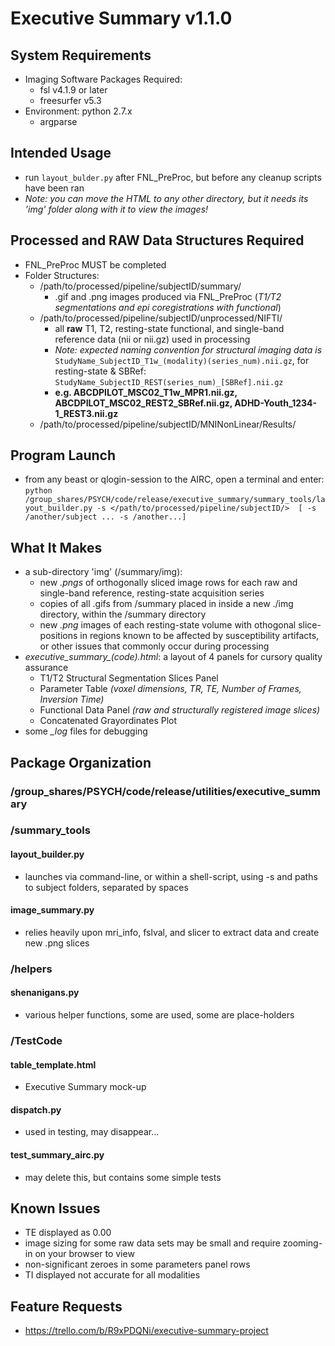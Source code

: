 # Executive Summary v1.1.0

## System Requirements
- Imaging Software Packages Required: 
  - fsl v4.1.9 or later
  - freesurfer v5.3
- Environment: python 2.7.x 
  - argparse
  
## Intended Usage
- run `layout_bulder.py` after FNL\_PreProc, but before any cleanup scripts have been ran
- _Note: you can move the HTML to any other directory, but it needs its 'img' folder along with it to view the images!_

## Processed and RAW Data Structures Required
- FNL_PreProc MUST be completed
- Folder Structures:
  - /path/to/processed/pipeline/subjectID/summary/
     - .gif and .png images produced via FNL_PreProc (_T1/T2 segmentations and epi coregistrations with functional_)
  - /path/to/processed/pipeline/subjectID/unprocessed/NIFTI/
     - all __raw__ T1, T2, resting-state functional, and single-band reference data (nii or nii.gz) used in processing
     - _Note: expected naming convention for structural imaging data is_ `StudyName_SubjectID_T1w_(modality)(series_num).nii.gz`,  for resting-state & SBRef: `StudyName_SubjectID_REST(series_num)_[SBRef].nii.gz`
     - __e.g. ABCDPILOT_MSC02_T1w_MPR1.nii.gz,  ABCDPILOT_MSC02_REST2_SBRef.nii.gz,  ADHD-Youth_1234-1_REST3.nii.gz__ 
  - /path/to/processed/pipeline/subjectID/MNINonLinear/Results/

## Program Launch
- from any beast or qlogin-session to the AIRC, open a terminal and enter: 
  `python /group_shares/PSYCH/code/release/executive_summary/summary_tools/layout_builder.py -s </path/to/processed/pipeline/subjectID/>  [ -s /another/subject ... -s /another...]`

## What It Makes
- a sub-directory 'img' (/summary/img):
    - new _.pngs_ of orthogonally sliced image rows for each raw and single-band reference, resting-state acquisition series
    - copies of all .gifs from /summary placed in inside a new ./img directory, within the /summary directory
    - new _.png_ images of each resting-state volume with othogonal slice-positions in regions known to be affected by susceptibility artifacts, or other issues that commonly occur during processing
- _executive\_summary\_(code).html_: a layout of 4 panels for cursory quality assurance
    -  T1/T2 Structural Segmentation Slices Panel
    -  Parameter Table _(voxel dimensions, TR, TE, Number of Frames, Inversion Time)_
    -  Functional Data Panel _(raw and structurally registered image slices)_
    -  Concatenated Grayordinates Plot
- some _\_log_ files for debugging

## Package Organization
### /group_shares/PSYCH/code/release/utilities/executive_summary
### /summary_tools
#### layout_builder.py
   - launches via command-line, or within a shell-script, using -s and paths to subject folders, separated by spaces 
   
#### image_summary.py
   - relies heavily upon mri_info, fslval, and slicer to extract data and create new .png slices
   
### /helpers
#### shenanigans.py
   - various helper functions, some are used, some are place-holders 
  
### /TestCode
#### table_template.html
  - Executive Summary mock-up 
  
#### dispatch.py 
  - used in testing, may disappear...
  
#### test_summary_airc.py
  - may delete this, but contains some simple tests

## Known Issues
  - TE displayed as 0.00
  - image sizing for some raw data sets may be small and require zooming-in on your browser to view
  - non-significant zeroes in some parameters panel rows
  - TI displayed not accurate for all modalities

## Feature Requests
 - https://trello.com/b/R9xPDQNi/executive-summary-project
